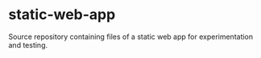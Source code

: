 # static-web-app
Source repository containing files of a static web app for experimentation and testing.
